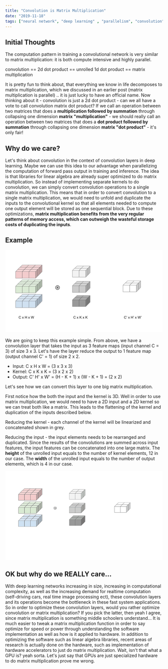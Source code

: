 ```yaml
---
title: "Convolution is Matrix Multiplication"
date: "2019-11-18"
tags: ["neural network", "deep learning" , "parallelism", "convolution", "matrix multiplication"]
---
```


## Initial Thoughts

The computation pattern in training a convolutional network is very similar to matrix multiplication: it is both compute intensive and highly parallel.

convolution == 2d dot product == unrolled 1d dot product == matrix multiplication

It is pretty fun to think about, that everything we know in life decomposes to matrix multiplication, which we discussed in an earlier post (matrix multiplication is parallel) .. it is just lucky to have an official name. Now thinking about it - convolution is just a 2d dot product - can we all have a vote to call convolution matrix dot product? If we call an operation between two matrices that does a __multiplication followed by summation__ through collapsing one dimension __matrix "multiplication"__ - we should really call an operation between two matrices that does a __dot product followed by summation__ through collapsing one dimension __matrix "dot product"__ - it's only fair!

## Why do we care?

Let's think about convolution in the context of convolution layers in deep learning. Maybe we can use this idea to our advantage when parallelizing the computation of forward pass output in training and inference. The idea is that libraries for linear algebra are already super optimized to do matrix multiplication. So instead of implementing separate kernels to do convolution, we can simply convert convolution operations to a single matrix multiplication. This means that in order to convert convolution to a single matrix multiplication, we would need to unfold and duplicate the inputs to the convolutional kernel so that all elements needed to compute one output element will be stored as one sequential block. Due to these optimizations, __matrix multiplication benefits from the very regular patterns of memory access, which can outweigh the wasteful storage costs of duplicating the inputs__.

## Example

![](./conv.jpg)

We are going to keep this example simple. From above, we have a convolution layer that takes the input as 3 feature maps (input channel C = 3) of size 3 x 3. Let's have the layer reduce the output to 1 feature map (output channel C' = 1) of size 2 x 2.

* Input: C x H x W = (3 x 3 x 3)
* Kernel: C x K x K = (3 x 2 x 2)
* Output: C' H' x W' = (H - K + 1) x (W - K + 1) = (2 x 2)

Let's see how we can convert this layer to one big matrix multiplication.

First notice how the both the input and the kernel is 3D. Well in order to use matrix multiplication, we would need to have a 2D input and a 2D kernel so we can treat both like a matrix. This leads to the flattening of the kernel and duplication of the inputs described below.

Reducing the kernel - each channel of the kernel will be linearized and concatenated shown in grey.

Reducing the input - the input elements needs to be rearranged and duplicated. Since the results of the convolutions are summed across input features, the input features can be concatenated into one large matrix. The __height__ of the unrolled input equals to the number of kernel elements, 12 in our case. The __width__ of the unrolled input equals to the number of output elements, which is 4 in our case.

![](./demo.gif)

## OK but why do we REALLY care...

 With deep learning networks increasing in size, increasing in computational complexity, as well as the increasing demand for realtime computation (self-driving cars, real time image processing ect), these convolution layers and its operations become the bottleneck in these fast system applications. So in order to optimize these convolution layers, would you rather optimize convolution or matrix multiplication? If you pick the latter, then yeah I agree, since matrix multiplication is something middle schoolers understand... It is much easier to tweak a matrix multiplication function in order to say optimize for speed or power through understanding the software implementation as well as how is it applied to hardware. In addition to optimizing the software such as linear algebra libraries, recent areas of research is actually done on the hardware, such as implementation of hardware accelerators to just do matrix multiplication. Wait, isn't that what a GPU is? yeah sorta. Let's just say that GPUs are just specialized hardware to do matrix multiplication prove me wrong.
